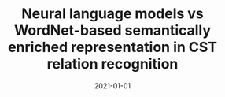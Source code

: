 ---
# Documentation: https://wowchemy.com/docs/managing-content/

title: Neural language models vs WordNet-based semantically enriched representation
  in CST relation recognition
subtitle: ''
summary: ''
authors:
- janz
- piasecki
- Piotr Wątorski
tags: []
categories: []
date: '2021-01-01'
lastmod: 2022-10-07T05:11:59Z
featured: false
draft: false

# Featured image
# To use, add an image named `featured.jpg/png` to your page's folder.
# Focal points: Smart, Center, TopLeft, Top, TopRight, Left, Right, BottomLeft, Bottom, BottomRight.
image:
  caption: ''
  focal_point: ''
  preview_only: false

# Projects (optional).
#   Associate this post with one or more of your projects.
#   Simply enter your project's folder or file name without extension.
#   E.g. `projects = ["internal-project"]` references `content/project/deep-learning/index.md`.
#   Otherwise, set `projects = []`.
projects: []
publishDate: '2022-10-07T05:11:57.906753Z'
publication_types:
- '1'
abstract: ''
publication: '*Proceedings of the 11th Global WordNet Conference, GWC 2021 : 18-21
  January, 2021 Potchefstroom, South Africa*'
links:
- name: URL
  url: https://aclanthology.org/2021.gwc-1.26/
---